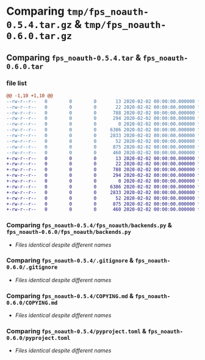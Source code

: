 # Comparing `tmp/fps_noauth-0.5.4.tar.gz` & `tmp/fps_noauth-0.6.0.tar.gz`

## Comparing `fps_noauth-0.5.4.tar` & `fps_noauth-0.6.0.tar`

### file list

```diff
@@ -1,10 +1,10 @@
--rw-r--r--   0        0        0       13 2020-02-02 00:00:00.000000 fps_noauth-0.5.4/MANIFEST.in
--rw-r--r--   0        0        0       22 2020-02-02 00:00:00.000000 fps_noauth-0.5.4/fps_noauth/__init__.py
--rw-r--r--   0        0        0      788 2020-02-02 00:00:00.000000 fps_noauth-0.5.4/fps_noauth/backends.py
--rw-r--r--   0        0        0      294 2020-02-02 00:00:00.000000 fps_noauth-0.5.4/fps_noauth/main.py
--rw-r--r--   0        0        0        0 2020-02-02 00:00:00.000000 fps_noauth-0.5.4/fps_noauth/py.typed
--rw-r--r--   0        0        0     6386 2020-02-02 00:00:00.000000 fps_noauth-0.5.4/.gitignore
--rw-r--r--   0        0        0     2833 2020-02-02 00:00:00.000000 fps_noauth-0.5.4/COPYING.md
--rw-r--r--   0        0        0       52 2020-02-02 00:00:00.000000 fps_noauth-0.5.4/README.md
--rw-r--r--   0        0        0      875 2020-02-02 00:00:00.000000 fps_noauth-0.5.4/pyproject.toml
--rw-r--r--   0        0        0      460 2020-02-02 00:00:00.000000 fps_noauth-0.5.4/PKG-INFO
+-rw-r--r--   0        0        0       13 2020-02-02 00:00:00.000000 fps_noauth-0.6.0/MANIFEST.in
+-rw-r--r--   0        0        0       22 2020-02-02 00:00:00.000000 fps_noauth-0.6.0/fps_noauth/__init__.py
+-rw-r--r--   0        0        0      788 2020-02-02 00:00:00.000000 fps_noauth-0.6.0/fps_noauth/backends.py
+-rw-r--r--   0        0        0      294 2020-02-02 00:00:00.000000 fps_noauth-0.6.0/fps_noauth/main.py
+-rw-r--r--   0        0        0        0 2020-02-02 00:00:00.000000 fps_noauth-0.6.0/fps_noauth/py.typed
+-rw-r--r--   0        0        0     6386 2020-02-02 00:00:00.000000 fps_noauth-0.6.0/.gitignore
+-rw-r--r--   0        0        0     2833 2020-02-02 00:00:00.000000 fps_noauth-0.6.0/COPYING.md
+-rw-r--r--   0        0        0       52 2020-02-02 00:00:00.000000 fps_noauth-0.6.0/README.md
+-rw-r--r--   0        0        0      875 2020-02-02 00:00:00.000000 fps_noauth-0.6.0/pyproject.toml
+-rw-r--r--   0        0        0      460 2020-02-02 00:00:00.000000 fps_noauth-0.6.0/PKG-INFO
```

### Comparing `fps_noauth-0.5.4/fps_noauth/backends.py` & `fps_noauth-0.6.0/fps_noauth/backends.py`

 * *Files identical despite different names*

### Comparing `fps_noauth-0.5.4/.gitignore` & `fps_noauth-0.6.0/.gitignore`

 * *Files identical despite different names*

### Comparing `fps_noauth-0.5.4/COPYING.md` & `fps_noauth-0.6.0/COPYING.md`

 * *Files identical despite different names*

### Comparing `fps_noauth-0.5.4/pyproject.toml` & `fps_noauth-0.6.0/pyproject.toml`

 * *Files identical despite different names*

